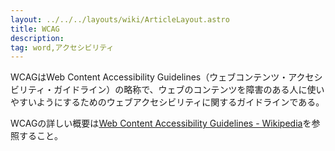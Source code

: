 ```yaml
---
layout: ../../../layouts/wiki/ArticleLayout.astro
title: WCAG
description:
tag: word,アクセシビリティ
---
```


WCAGはWeb Content Accessibility Guidelines（ウェブコンテンツ・アクセシビリティ・ガイドライン）の略称で、ウェブのコンテンツを障害のある人に使いやすいようにするためのウェブアクセシビリティに関するガイドラインである。

WCAGの詳しい概要は[Web Content Accessibility Guidelines - Wikipedia](https://ja.wikipedia.org/wiki/Web_Content_Accessibility_Guidelines)を参照すること。